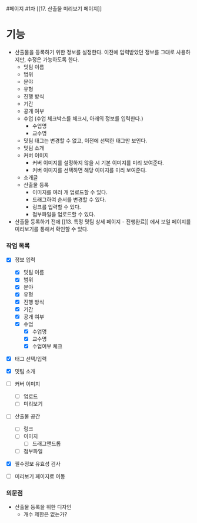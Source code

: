 #페이지 #1차 
[[17. 산출물 미리보기 페이지]]
# 기능
* 산출물을 등록하기 위한 정보를 설정한다. 이전에 입력받았던 정보를 그대로 사용하지만, 수정은 가능하도록 한다.
	* 밋팀 이름
	* 범위
	* 분야
	* 유형
	* 진행 방식
	* 기간
	* 공개 여부
	* 수업 (수업 체크박스를 체크시, 아래의 정보를 입력한다.)
		* 수업명
		* 교수명
	* 밋팀 태그는 변경할 수 없고, 이전에 선택한 태그만 보인다.
	* 밋팀 소개
	* 커버 이미지
		* 커버 이미지를 설정하지 않을 시 기본 이미지를 미리 보여준다.
		* 커버 이미지를 선택하면 해당 이미지를 미리 보여준다.
	* 소개글 
	* 산출물 등록
		* 이미지를 여러 개 업로드할 수 있다.
		* 드래그하여 순서를 변경할 수 있다.
		* 링크를 입력할 수 있다.
		* 첨부파일을 업로드할 수 있다.
* 산출물 등록하기 전에 [[13. 특정 밋팀 상세 페이지 - 진행완료]] 에서 보일 페이지를 미리보기를 통해서 확인할 수 있다.

### 작업 목록
* [x] 정보 입력
	* [x] 밋팀 이름
	* [x] 범위
	* [x] 분야
	* [x] 유형
	* [x] 진행 방식
	* [x] 기간
	* [x] 공개 여부
	* [x] 수업
		* [x] 수업명
		* [x] 교수명
		* [x] 수업여부 체크
* [x] 태그 선택/입력
* [x] 밋팀 소개
* [ ] 커버 이미지
	* [ ] 업로드
	* [ ] 미리보기
* [ ] 산출물 공간
	* [ ] 링크
	* [ ] 이미지
		* [ ] 드래그앤드롭
	* [ ] 첨부파일
* [x] 필수정보 유효성 검사
* [ ] 미리보기 페이지로 이동


### 의문점
* 산출물 등록을 위한 디자인
	* 개수 제한은 없는가?